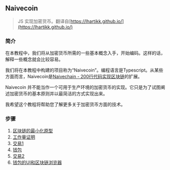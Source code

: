Naivecoin
-----
> JS 实现加密货币。翻译自[https://lhartikk.github.io/](https://lhartikk.github.io/)


### 简介

在本教程中，我们将从加密货币所需的一些基本概念入手，开始编码。这样的话，解释一些概念就会比较容易。

我们将在本教程中构建的项目称为“Naivecoin”。编程语言是Typescript。从某些方面而言，Naivecoin是[Naivechain - 200行代码实现区块链](../NaiveChain)的扩展。    

Naivecoin 并不能当作一个可用于生产环境的加密货币的实现。它只是为了试图阐述加密货币的基本原则并以最简洁的方式实现出来。  

我希望这个教程将帮助您了解更多关于加密货币方面的技术。

### 步骤
1. [区块链的最小化原型](./#1-区块链的最小化原型.md)
2. [工作量证明](./#2-Pow工作量证明.md)
3. [交易1](./#3-交易.md)
4. [钱包](./#4-钱包.md)
5. [交易2](./#5-交易2.md)
6. [钱包的UI和区块链浏览器](./#6-钱包的UI和区块链浏览器.md)